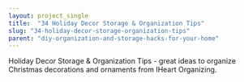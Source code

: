 ```yaml
---
layout: project_single
title:  "34 Holiday Decor Storage & Organization Tips"
slug: "34-holiday-decor-storage-organization-tips"
parent: "diy-organization-and-storage-hacks-for-your-home"
---
```

Holiday Decor Storage & Organization Tips - great ideas to organize Christmas decorations and ornaments from IHeart Organizing.